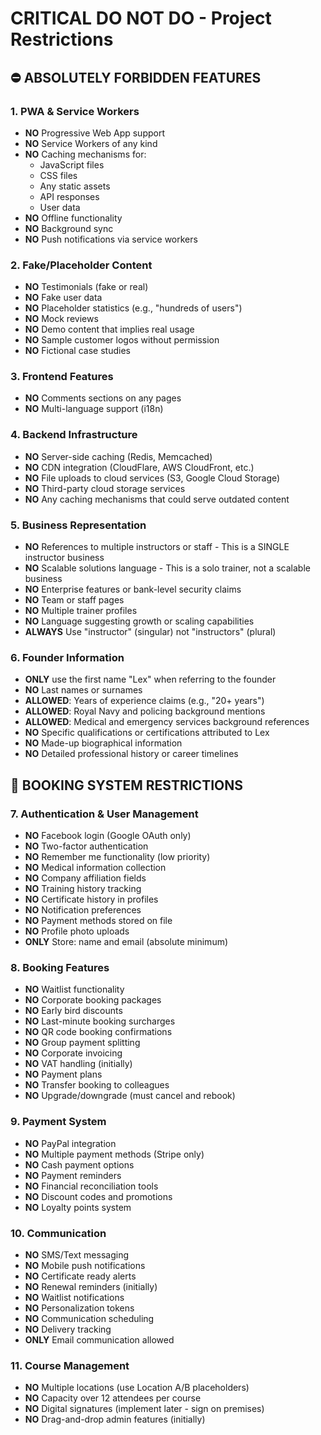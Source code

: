 # CRITICAL DO NOT DO - Project Restrictions

## ⛔ ABSOLUTELY FORBIDDEN FEATURES

### 1. PWA & Service Workers
- **NO** Progressive Web App support
- **NO** Service Workers of any kind
- **NO** Caching mechanisms for:
  - JavaScript files
  - CSS files
  - Any static assets
  - API responses
  - User data
- **NO** Offline functionality
- **NO** Background sync
- **NO** Push notifications via service workers

### 2. Fake/Placeholder Content
- **NO** Testimonials (fake or real)
- **NO** Fake user data
- **NO** Placeholder statistics (e.g., "hundreds of users")
- **NO** Mock reviews
- **NO** Demo content that implies real usage
- **NO** Sample customer logos without permission
- **NO** Fictional case studies

### 3. Frontend Features
- **NO** Comments sections on any pages
- **NO** Multi-language support (i18n)

### 4. Backend Infrastructure
- **NO** Server-side caching (Redis, Memcached)
- **NO** CDN integration (CloudFlare, AWS CloudFront, etc.)
- **NO** File uploads to cloud services (S3, Google Cloud Storage)
- **NO** Third-party cloud storage services
- **NO** Any caching mechanisms that could serve outdated content

### 5. Business Representation
- **NO** References to multiple instructors or staff - This is a SINGLE instructor business
- **NO** Scalable solutions language - This is a solo trainer, not a scalable business
- **NO** Enterprise features or bank-level security claims
- **NO** Team or staff pages
- **NO** Multiple trainer profiles
- **NO** Language suggesting growth or scaling capabilities
- **ALWAYS** Use "instructor" (singular) not "instructors" (plural)

### 6. Founder Information
- **ONLY** use the first name "Lex" when referring to the founder
- **NO** Last names or surnames
- **ALLOWED**: Years of experience claims (e.g., "20+ years")
- **ALLOWED**: Royal Navy and policing background mentions
- **ALLOWED**: Medical and emergency services background references
- **NO** Specific qualifications or certifications attributed to Lex
- **NO** Made-up biographical information
- **NO** Detailed professional history or career timelines

## 🚫 BOOKING SYSTEM RESTRICTIONS

### 7. Authentication & User Management
- **NO** Facebook login (Google OAuth only)
- **NO** Two-factor authentication
- **NO** Remember me functionality (low priority)
- **NO** Medical information collection
- **NO** Company affiliation fields
- **NO** Training history tracking
- **NO** Certificate history in profiles
- **NO** Notification preferences
- **NO** Payment methods stored on file
- **NO** Profile photo uploads
- **ONLY** Store: name and email (absolute minimum)

### 8. Booking Features
- **NO** Waitlist functionality
- **NO** Corporate booking packages
- **NO** Early bird discounts
- **NO** Last-minute booking surcharges
- **NO** QR code booking confirmations
- **NO** Group payment splitting
- **NO** Corporate invoicing
- **NO** VAT handling (initially)
- **NO** Payment plans
- **NO** Transfer booking to colleagues
- **NO** Upgrade/downgrade (must cancel and rebook)

### 9. Payment System
- **NO** PayPal integration
- **NO** Multiple payment methods (Stripe only)
- **NO** Cash payment options
- **NO** Payment reminders
- **NO** Financial reconciliation tools
- **NO** Discount codes and promotions
- **NO** Loyalty points system

### 10. Communication
- **NO** SMS/Text messaging
- **NO** Mobile push notifications
- **NO** Certificate ready alerts
- **NO** Renewal reminders (initially)
- **NO** Waitlist notifications
- **NO** Personalization tokens
- **NO** Communication scheduling
- **NO** Delivery tracking
- **ONLY** Email communication allowed

### 11. Course Management
- **NO** Multiple locations (use Location A/B placeholders)
- **NO** Capacity over 12 attendees per course
- **NO** Digital signatures (implement later - sign on premises)
- **NO** Drag-and-drop admin features (initially)
